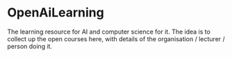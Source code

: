 # OpenAiLearning
The learning resource for AI and computer science for it. The idea is to collect up the  open courses here, with details of the organisation / lecturer / person doing it. 
